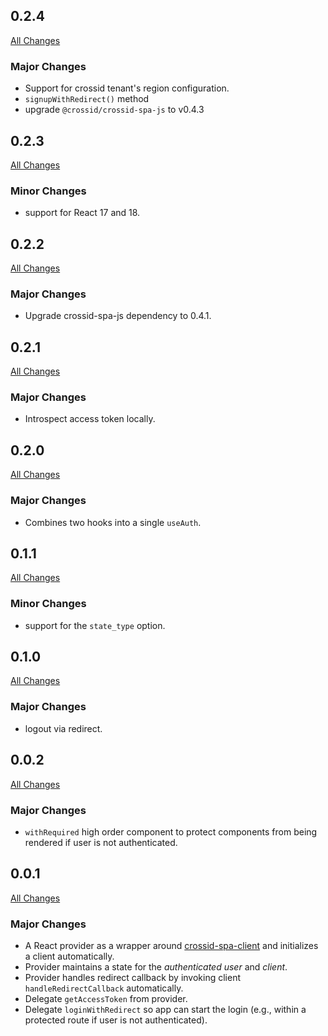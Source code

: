 ## 0.2.4

[All Changes](https://github.com/crossid/crossid-spa-js/compare/v0.2.3...v0.2.4)

### Major Changes

- Support for crossid tenant's region configuration.
- `signupWithRedirect()` method
- upgrade `@crossid/crossid-spa-js` to v0.4.3

## 0.2.3

[All Changes](https://github.com/crossid/crossid-spa-js/compare/v0.2.2...v0.2.3)

### Minor Changes

- support for React 17 and 18.

## 0.2.2

[All Changes](https://github.com/crossid/crossid-spa-js/compare/v0.2.1...v0.2.2)

### Major Changes

- Upgrade crossid-spa-js dependency to 0.4.1.

## 0.2.1

[All Changes](https://github.com/crossid/crossid-spa-js/compare/v0.2.0...v0.2.1)

### Major Changes

- Introspect access token locally.

## 0.2.0

[All Changes](https://github.com/crossid/crossid-spa-js/compare/v0.1.1...v0.2.0)

### Major Changes

- Combines two hooks into a single `useAuth`.

## 0.1.1

[All Changes](https://github.com/crossid/crossid-spa-js/compare/v0.1.0...v0.1.1)

### Minor Changes

- support for the `state_type` option.

## 0.1.0

[All Changes](https://github.com/crossid/crossid-spa-js/compare/v0.0.2...v0.1.0)

### Major Changes

- logout via redirect.

## 0.0.2

[All Changes](https://github.com/crossid/crossid-spa-js/compare/v0.0.1...v0.0.2)

### Major Changes

- `withRequired` high order component to protect components from being rendered if user is not authenticated.

## 0.0.1

[All Changes](https://github.com/crossid/crossid-spa-js/compare/d47e23f...v0.0.1)

### Major Changes

- A React provider as a wrapper around [crossid-spa-client](https://github.com/crossid/crossid-spa-js) and initializes a client automatically.
- Provider maintains a state for the _authenticated user_ and _client_.
- Provider handles redirect callback by invoking client `handleRedirectCallback` automatically.
- Delegate `getAccessToken` from provider.
- Delegate `loginWithRedirect` so app can start the login (e.g., within a protected route if user is not authenticated).

